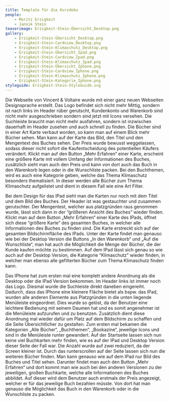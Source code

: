 ```yaml
---
title: Template für die Kurzdoku
people:
    - Moritz Erzigkeit
    - Jannik Stein
teaserimage: Erzigkeit-Stein-Übersicht_Desktop.png
gallery:
    - Erzigkeit-Stein-Übersicht_Desktop.png
    - Erzigkeit-Stein-Cardview_Desktop.png
    - Erzigkeit-Stein-Klimaschutz_Desktop.png
    - Erzigkeit-Stein-Übersicht_Ipad.png
    - Erzigkeit-Stein-Cardview_Ipad.png
    - Erzigkeit-Stein-Klimaschutz_Ipad.png
    - Erzigkeit-Stein-Übersicht_Iphone.png
    - Erzigkeit-Stein-Cardview_Iphone.png
    - Erzigkeit-Stein-Klimaschutz_Iphone.png
    - Erzigkeit-Stein-Kategorie_Iphone.png
styleguide: Erzigkeit-Stein-StyleGuide.svg
---
```


Die Webseite von Vincent & Voltaire wurde mit einer ganz neuen Webseiten Designsprache erstellt.
Das Logo befindet sich nicht mehr Mittig, sondern ist nach links im Header rüber gerutscht, Kundenkonto und Warenkorb sind nicht mehr ausgeschrieben sondern sind jetzt mit Icons versehen. Die Suchleiste braucht man nicht mehr ausfahren, sondern ist inzwischen dauerhaft im Header zusehen und auch schnell zu finden. Die Bücher sind in einer Art Karte verbaut worden, so kann man auf einem Blick mehr Bücher sehen. Man kann auf der Karte das Bild, den Titel und den Mengentext des Buches sehen. Der Preis wurde bewusst weggelassen, sodass dieser nicht sofort die Kaufentscheidung des potentiellen Käufers verändert.
Klickt man auf den Button „Mehr Erfahren“ einer Karte, erscheint eine größere Karte mit vollem Umfang der Informationen des Buches, zusätzlich sieht man auch den Preis und kann von dort auch das Buch in den Warenkorb legen oder in die Wunschliste packen.
Bei den Buchthemen, wird es auch eine Kategorie geben, welche das Thema Klimaschutz besonders thematisiert. In dieser werden alle Bücher zum Thema Klimaschutz aufgelistet und dient in diesem Fall wie eine Art Filter.

Bei dem Design für das IPad sieht man die Karten nur noch mit dem Titel und dem Bild des Buches. Der Header ist was gestauchter und zusammen gerutschter. Der Mengentest, welcher aus platzgründen raus genommen wurde, lässt sich dann in der “größeren Ansicht des Buches” wieder finden.
Klickt man auf dem Button „Mehr Erfahren“ einer Karte des IPads, öffnet sich diese “größere Karte” des gesamten Buches, in welcher alle Informationen des Buches zu finden sind. Die Karte erstreckt sich auf der gesamten Bildschirmfläche des IPads. Unter der Karte findet man genauso wie bei der Desktop Version die Buttons „In den Warenkorb“ und „Auf die Wunschliste“, man hat auch die Möglichkeit die Menge der Bücher, die der Kunde kaufen möchte zu bestimmen. Auf dem IPad lässt sich genau so     wie auch auf der Desktop Version, die Kategorie “Klimaschutz” wieder finden, in welcher man ebenso alle gefilterten Bücher zum Thema Klimaschutz finden kann.
 
Das IPhone hat zum ersten mal eine komplett andere Anordnung als die Desktop oder die IPad Version bekommen. Im Header links ist immer noch das Logo. Diesmal wurde die Suchleiste direkt daneben eingereiht. Dadurch, dass das IPhone eine kleinere Fläche bietet als bspw. das IPad, wurden alle anderen Elemente aus Platzgründen in die unten liegende Menüleiste eingeordnet. Dies wurde so gelöst, da der Benutzer eine leichtere Bedienung mit seinem Daumen hat und es somit angenehmer ist die Menüleiste aufzurufen und zu benutzen. Zusätzlich dient diese Anordnung mal wieder dafür um Platz auf dem Bildschirm zu schaffen und die Seite Übersichtlicher zu gestalten.
Zum ersten mal bekamen die Kategorien „Alle Bücher“, „Buchthemen“, „Bookazine“, jeweilige Icons und sind in die Menüleiste runter gewandert. Auf der Startseite lassen sich nun keine viel Buchkarten mehr finden, wie es auf der IPad und Desktop Version dieser Seite der Fall war. Die Anzahl wurde auf zwei reduziert, da der Screen kleiner ist. Durch das runterscrollen auf der Seite lassen sich nun die weiteren Bücher finden. Man kann genauso wie auf dem IPad nur Bild des Buches und Titel sehen. Darunter findet man auch den Button „Mehr Erfahren“ und dort kommt man wie auch bei den anderen Versionen zu der jeweiligen, großen Buchkarte, welche alle Informationen des Buches abbildet. Auf dieser wird dem Benutzer auch erstmals der Preis angezeigt, welcher er für das jeweilige Buch bezahlen müsste. Von dort hat man genauso die Möglichkeit das Buch in den Warenkorb oder in die Wunschliste zu packen.
